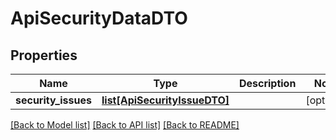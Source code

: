 # ApiSecurityDataDTO

## Properties

| Name                | Type                                                    | Description | Notes      |
| ------------------- | ------------------------------------------------------- | ----------- | ---------- |
| **security_issues** | [**list[ApiSecurityIssueDTO]**](ApiSecurityIssueDTO.md) |             | [optional] |

[[Back to Model list]](../README.md#documentation-for-models) [[Back to API list]](../README.md#documentation-for-api-endpoints) [[Back to README]](../README.md)
